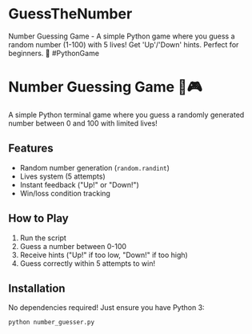 # GuessTheNumber
Number Guessing Game - A simple Python game where you guess a random number (1-100) with 5 lives! Get 'Up'/'Down' hints. Perfect for beginners. 🎯 #PythonGame

# Number Guessing Game 🔢🎮
A simple Python terminal game where you guess a randomly generated number between 0 and 100 with limited lives!

## Features
- Random number generation (`random.randint`)
- Lives system (5 attempts)
- Instant feedback ("Up!" or "Down!")
- Win/loss condition tracking

## How to Play
1. Run the script
2. Guess a number between 0-100
3. Receive hints ("Up!" if too low, "Down!" if too high)
4. Guess correctly within 5 attempts to win!

## Installation
No dependencies required! Just ensure you have Python 3:
```bash
python number_guesser.py
